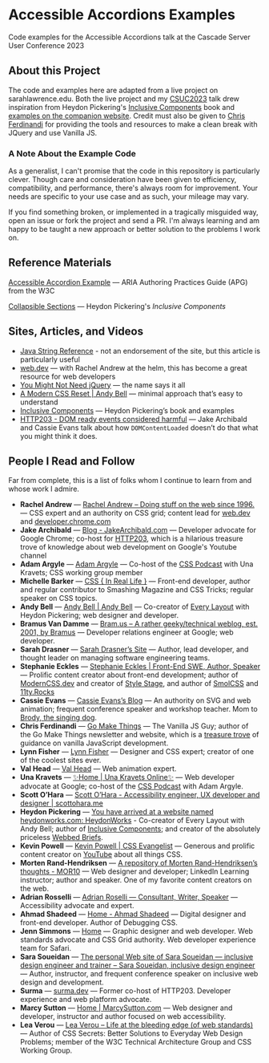 # Accessible Accordions Examples

Code examples for the Accessible Accordions talk at the Cascade Server User Conference 2023

## About this Project

The code and examples here are adapted from a live project on sarahlawrence.edu. Both the live project and my [CSUC2023](https://conference.hannonhill.com/) talk drew inspiration from Heydon Pickering's [Inclusive Components](http://book.inclusive-components.design/) book and [examples on the companion website](https://inclusive-components.design/collapsible-sections/). Credit must also be given to [Chris Ferdinandi](https://gomakethings.com/) for providing the tools and resources to make a clean break with JQuery and use Vanilla JS.

### A Note About the Example Code

As a generalist, I can't promise that the code in this repository is particularly clever. Though care and consideration have been given to efficiency, compatibility, and performance, there's always room for improvement. Your needs are specific to your use case and as such, your mileage may vary.

If you find something broken, or implemented in a tragically misguided way, open an issue or fork the project and send a PR. I'm always learning and am happy to be taught a new approach or better solution to the problems I work on.

## Reference Materials

[Accessible Accordion Example](https://www.w3.org/WAI/ARIA/apg/example-index/accordion/accordion) — ARIA Authoring Practices Guide (APG) from the W3C

[Collapsible Sections](https://inclusive-components.design/collapsible-sections/) — Heydon Pickering's *Inclusive Components*

## Sites, Articles, and Videos

* [Java String Reference](https://www.w3schools.com/java/java_ref_string.asp) - not an endorsement of the site, but this article is particularly useful
* [web.dev](https://web.dev/) — with Rachel Andrew at the helm, this has become a great resource for web developers
* [You Might Not Need jQuery](https://youmightnotneedjquery.com/) — the name says it all
* [A Modern CSS Reset | Andy Bell](https://andy-bell.co.uk/a-modern-css-reset/) — minimal approach that’s easy to understand
* [Inclusive Components](https://inclusive-components.design/) — Heydon Pickering’s book and examples
* [HTTP203 - DOM ready events considered harmful](https://www.youtube.com/watch?v=_iq1fPjeqMQ&list=PLNYkxOF6rcIAKIQFsNbV0JDws_G_bnNo9&index=6) — Jake Archibald and Cassie Evans talk about how `DOMContentLoaded` doesn’t do that what you might think it does.

## People I Read and Follow

Far from complete, this is a list of folks whom I continue to learn from and whose work I admire.

* **Rachel Andrew** — [Rachel Andrew – Doing stuff on the web since 1996.](https://rachelandrew.co.uk/) — CSS expert and an authority on CSS grid; content lead for [web.dev](https://web.dev) and [developer.chrome.com](https://developer.chrome.com)
* **Jake Archibald** — [Blog - JakeArchibald.com](https://jakearchibald.com/) — Developer advocate for Google Chrome; co-host for [HTTP203](https://www.youtube.com/playlist?list=PLNYkxOF6rcIAKIQFsNbV0JDws_G_bnNo9), which is a hilarious treasure trove of knowledge about web development on Google's Youtube channel
* **Adam Argyle** — [Adam Argyle](https://nerdy.dev/) — Co-host of the [CSS Podcast](https://thecsspodcast.libsyn.com/) with Una Kravets; CSS working group member
* **Michelle Barker** — [CSS { In Real Life }](https://css-irl.info/) — Front-end developer, author and regular contributor to Smashing Magazine and CSS Tricks; regular speaker on CSS topics.
* **Andy Bell** — [Andy Bell | Andy Bell](https://andy-bell.co.uk/) — Co-creator of [Every Layout](https://every-layout.dev/) with Heydon Pickering; web designer and developer.
* **Bramus Van Damme** — [Bram.us – A rather geeky/technical weblog, est. 2001, by Bramus](https://www.bram.us/) — Developer relations engineer at Google; web developer.
* **Sarah Drasner** — [Sarah Drasner’s Site](https://sarahdrasnerdesign.com/) — Author, lead developer, and thought leader on managing software engineering teams.
* **Stephanie Eckles** — [Stephanie Eckles | Front-End SWE, Author, Speaker](https://thinkdobecreate.com/) — Prolific content creator about front-end development; author of  [ModernCSS.dev](https://moderncss.dev/) and creator of [Style Stage](https://stylestage.dev/), and author of  [SmolCSS](https://smolcss.dev/) and [11ty.Rocks](https://11ty.rocks/)
* **Cassie Evans** — [Cassie Evans’s Blog](https://www.cassie.codes/) — An authority on SVG and web animation; frequent conference speaker and workshop teacher. Mom to [Brody, the singing dog](https://twitter.com/cassiecodes/status/1355130664945917955?lang=en).
* **Chris Ferdinandi** — [Go Make Things](https://gomakethings.com/) — The Vanilla JS Guy; author of the Go Make Things newsletter and website, which is a [treasure trove](https://gomakethings.com/articles/) of guidance on vanilla JavaScript development.
* **Lynn Fisher** — [Lynn Fisher](https://lynnandtonic.com/) — Designer and CSS expert; creator of one of the coolest sites ever.
* **Val Head** — [Val Head](https://valhead.com/) — Web animation expert.
* **Una Kravets** — [✨Home | Una Kravets Online✨](https://una.im/) — Web developer advocate at Google; co-host of the [CSS Podcast](https://thecsspodcast.libsyn.com/) with Adam Argyle.
* **Scott O’Hara** — [Scott O’Hara - Accessibility engineer, UX developer and designer | scottohara.me](https://www.scottohara.me/)
* **Heydon Pickering** — [You have arrived at a website named heydonworks.com: HeydonWorks](https://heydonworks.com/) - Co-creator of Every Layout with Andy Bell; author of [Inclusive Components](https://inclusive-components.design/); and creator of the absolutely priceless [Webbed Briefs](https://briefs.video/).
* **Kevin Powell** — [Kevin Powell | CSS Evangelist](https://www.kevinpowell.co/) — Generous and prolific content creator on [YouTube](https://www.youtube.com/kevinpowell) about all things CSS.
* **Morten Rand-Hendriksen** — [A repository of Morten Rand-Hendriksen’s thoughts - MOR10](https://mor10.com/) — Web designer and developer; LinkedIn Learning instructor; author and speaker. One of my favorite content creators on the web.
* **Adrian Rosselli** — [Adrian Roselli — Consultant, Writer, Speaker](https://adrianroselli.com/) — Accessibility advocate and expert.
* **Ahmad Shadeed** — [Home - Ahmad Shadeed](https://ishadeed.com/) — Digital designer and front-end developer. Author of Debugging CSS.
* **Jenn Simmons** — [Home](https://jensimmons.com/) — Graphic designer and web developer. Web standards advocate and CSS Grid authority. Web developer experience team for Safari.
* **Sara Soueidan** — [The personal Web site of Sara Soueidan — inclusive design engineer and trainer – Sara Soueidan, inclusive design engineer](https://www.sarasoueidan.com/) — Author, instructor, and frequent conference speaker on inclusive web design and development.
* **Surma** — [surma.dev](https://surma.dev/) — Former co-host of HTTP203. Developer experience and web platform advocate.
* **Marcy Sutton** — [Home | MarcySutton.com](https://marcysutton.com/) — Web designer and developer, instructor and author focused on web accessibility.
* **Lea Verou** — [Lea Verou – Life at the bleeding edge (of web standards)](https://lea.verou.me/) — Author of CSS Secrets: Better Solutions to Everyday Web Design Problems; member of the W3C Technical Architecture Group and CSS Working Group.
